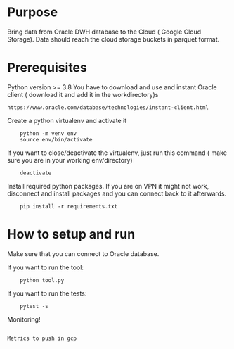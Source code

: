 # Purpose

Bring data from Oracle DWH database to the Cloud ( Google Cloud Storage). Data should reach the cloud storage buckets in parquet format.

# Prerequisites
Python version >= 3.8
You have to download and use and instant Oracle client ( download it and add it in the workdirectory)s
```
https://www.oracle.com/database/technologies/instant-client.html
```

Create a python virtualenv and activate it

```
    python -m venv env
    source env/bin/activate
```

If you want to close/deactivate the virtualenv, just run this command ( make sure you are in your working env/directory)
```
    deactivate
```

Install required python packages. If you are on VPN it might not work, disconnect and install packages and you can connect back to it afterwards.

```
    pip install -r requirements.txt
```

# How to setup and run
Make sure that you can connect to Oracle database.

If you want to run the tool:

```
    python tool.py
```

If you want to run the tests:
```
    pytest -s
```


Monitoring!

```

Metrics to push in gcp

```